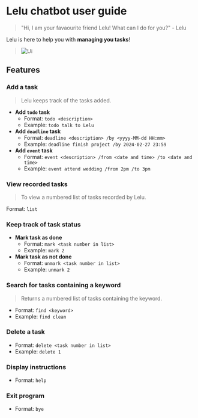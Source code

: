# Lelu chatbot user guide
> "Hi, I am your favaourite friend Lelu! What can I do for you?" - Lelu

Lelu is here to help you with __managing you tasks__!
> ![Ui](https://github.com/Lalelulilulela/ip/assets/122797951/8c8b36e5-a207-4b70-beaf-7484387d7c5e)

## Features

### Add a task
> Lelu keeps track of the tasks added.
- __Add `todo` task__
  - Format: `todo <description>` <br>
  - Example: `todo talk to Lelu`
- __Add `deadline` task__
  - Format: `deadline <description> /by <yyyy-MM-dd HH:mm>` <br>
  - Example: `deadline finish project /by 2024-02-27 23:59`
- __Add `event` task__
  - Format: `event <description> /from <date and time> /to <date and time>` <br>
  - Example: `event attend wedding /from 2pm /to 3pm`
### View recorded tasks
> To view a numbered list of tasks recorded by Lelu.

Format: `list` 
### Keep track of task status
- __Mark task as done__
  - Format: `mark <task number in list>` <br>
  - Example: `mark 2`
- __Mark task as not done__
  - Format: `unmark <task number in list>` <br>
  - Example: `unmark 2`
### Search for tasks containing a keyword
> Returns a numbered list of tasks containing the keyword.
- Format: `find <keyword>` <br>
- Example: `find clean`
### Delete a task
- Format: `delete <task number in list>` <br>
- Example: `delete 1`
### Display instructions
- Format: `help`
### Exit program
- Format: `bye`
